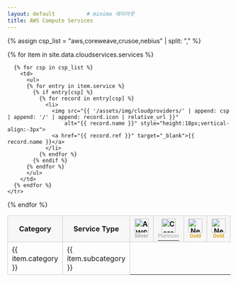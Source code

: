 ```yaml
---
layout: default          # minima 레이아웃
title: AWS Compute Services
---
```


<!-- ── 표를 확실히 ‘표답게’ 보이게 하는 최소 스타일 ── -->
<style>
  #comparison{border-collapse:collapse;width:100%;margin-top:1rem}
  #comparison th,#comparison td{border:1px solid #ccc;padding:.4em .6em}
  #comparison th{background:#f7f7f7;position:sticky;top:0}
  #comparison ul{margin:0;padding-left:1.2em}
</style>

<table id="comparison">
  <tr class="header" align="center">
    <th style="width:7%">Category</th>
    <th style="width:12%">Service Type</th>
    <th>
      <a href="https://nebius.com" target="_blank">
        <img src="{{ '/assets/img/logo/aws.svg' | relative_url }}"
            alt="AWS Logo" style="height:32px">
      </a>
      <span style="font-size:0.7em; vertical-align:top; color:#A8A9AD;">Silver</span>
    </th>
    <th>
      <a href="https://www.coreweave.com" target="_blank">
        <img src="{{ '/assets/img/logo/coreweave.png' | relative_url }}"
            alt="CoreWeave" style="height:32px">
        <span style="font-size:0.7em; vertical-align:top; color:#C0C0C0;">Platinum</span>
      </a>
    </th>
    <th>
      <a href="https://crusoe.ai" target="_blank">
        <img src="{{ '/assets/img/logo/crusoe.svg' | relative_url }}" 
              alt="Nebius" style="height:32px">
      </a>
      <span style="font-size:0.7em; vertical-align:top; color:#DAA520;">Gold</span>
    </th>
    <th>
      <a href="https://nebius.com" target="_blank">
        <img src="{{ '/assets/img/logo/nebius.svg' | relative_url }}" 
              alt="Nebius" style="height:32px">
      </a>
      <span style="font-size:0.7em; vertical-align:top; color:#DAA520;">Gold</span>
    </th>
  </tr>

  {% assign csp_list = "aws,coreweave,crusoe,nebius" | split: "," %}

  {% for item in site.data.cloudservices.services %}
    <tr>
      <td>{{ item.category }}</td>
      <td>{{ item.subcategory }}</td>

      {% for csp in csp_list %}
        <td>
          <ul>
          {% for entry in item.service %}
            {% if entry[csp] %}
              {% for record in entry[csp] %}
                <li>
                  <img src="{{ '/assets/img/cloudproviders/' | append: csp | append: '/' | append: record.icon | relative_url }}"
                      alt="{{ record.name }}" style="height:18px;vertical-align:-3px">
                  <a href="{{ record.ref }}" target="_blank">{{ record.name }}</a>
                </li>
              {% endfor %}
            {% endif %}
          {% endfor %}
          </ul>
        </td>
      {% endfor %}
    </tr>
  {% endfor %}

</table>
